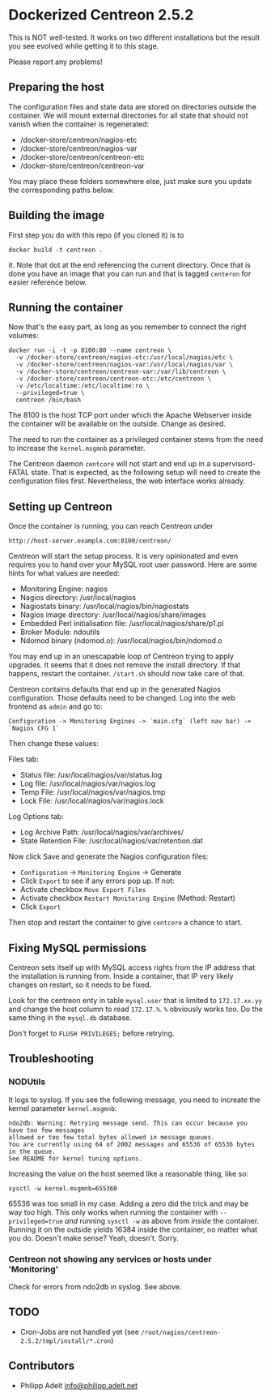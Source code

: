 # Dockerized Centreon 2.5.2

This is NOT well-tested. It works on two different installations but the result you see evolved
while getting it to this stage.

Please report any problems!

## Preparing the host

The configuration files and state data are stored on directories outside the container.
We will mount external directories for all state that should not vanish when the container is regenerated:

 * /docker-store/centreon/nagios-etc
 * /docker-store/centreon/nagios-var
 * /docker-store/centreon/centreon-etc
 * /docker-store/centreon/centreon-var

You may place these folders somewhere else, just make sure you update the corresponding paths below.

## Building the image

First step you do with this repo (if you cloned it) is to

	docker build -t centreon .

it. Note that dot at the end referencing the current directory. Once that is done you have an image that you can run and that is tagged `centeron` for easier reference below.

## Running the container

Now that's the easy part, as long as you remember to connect the right volumes:

	docker run -i -t -p 8100:80 --name centreon \
	  -v /docker-store/centreon/nagios-etc:/usr/local/nagios/etc \
	  -v /docker-store/centreon/nagios-var:/usr/local/nagios/var \
	  -v /docker-store/centreon/centreon-var:/var/lib/centreon \
	  -v /docker-store/centreon/centreon-etc:/etc/centreon \
	  -v /etc/localtime:/etc/localtime:ro \
	  --privileged=true \
	  centreon /bin/bash

The 8100 is the host TCP port under which the Apache Webserver inside the container will be available on the outside. Change as desired.

The need to run the container as a privileged container stems from the need to increase the `kernel.msgmnb` parameter.

The Centreon daemon `centcore` will not start and end up in a supervisord-FATAL state. That is expected, as the following setup will need to create the configuration files first. Nevertheless, the web interface works already.

## Setting up Centreon

Once the container is running, you can reach Centreon under

	http://host-server.example.com:8100/centreon/

Centreon will start the setup process. It is very opinionated and even requires you to hand over
your MySQL root user password. Here are some hints for what values are needed:

* Monitoring Engine: nagios
* Nagios directory: /usr/local/nagios
* Nagiostats binary: /usr/local/nagios/bin/nagiostats
* Nagios image directory: /usr/local/nagios/share/images
* Embedded Perl initialisation file: /usr/local/nagios/share/p1.pl
* Broker Module: ndoutils
* Ndomod binary (ndomod.o): /usr/local/nagios/bin/ndomod.o

You may end up in an unescapable loop of Centreon trying to apply upgrades.
It seems that it does not remove the install directory. If that happens, restart the container. `/start.sh` should now take care of that.

Centreon contains defaults that end up in the generated Nagios configuration.
Those defaults need to be changed. Log into the web frontend as `admin` and go to:

	Configuration -> Monitoring Engines -> `main.cfg` (left nav bar) -> `Nagios CFG 1`

Then change these values:

Files tab:

* Status file: /usr/local/nagios/var/status.log
* Log file: /usr/local/nagios/var/nagios.log
* Temp File: /usr/local/nagios/var/nagios.tmp
* Lock File: /usr/local/nagios/var/nagios.lock

Log Options tab:

* Log Archive Path: /usr/local/nagios/var/archives/
* State Retention File: /usr/local/nagios/var/retention.dat

Now click Save and generate the Nagios configuration files:

* `Configuration` -> `Monitoring Engine` -> Generate
* Click `Export` to see if any errors pop up. If not:
* Activate checkbox `Move Export Files`
* Activate checkbox `Restart Monitoring Engine` (Method: Restart)
* Click `Export`

Then stop and restart the container to give `centcore` a chance to start.

## Fixing MySQL permissions

Centreon sets itself up with MySQL access rights from the IP address that the installation is
running from. Inside a container, that IP very likely changes on restart, so it needs to be
fixed.

Look for the centreon enty in table `mysql.user` that is limited to `172.17.xx.yy` and
change the host column to read `172.17.%`. `%` obviously works too.
Do the same thing in the `mysql.db` database.

Don't forget to `FLUSH PRIVILEGES;` before retrying.

## Troubleshooting

### NODUtils

It logs to syslog. If you see the following message, you need to increate the kernel parameter `kernel.msgmnb`:

	ndo2db: Warning: Retrying message send. This can occur because you have too few messages
	allowed or too few total bytes allowed in message queues.
	You are currently using 64 of 2002 messages and 65536 of 65536 bytes in the queue.
	See README for kernel tuning options.

Increasing the value on the host seemed like a reasonable thing, like so:

	sysctl -w kernel.msgmnb=655360

65536 was too small in my case. Adding a zero did the trick and may be way too high.
This only works when running the container with `--privileged=true` *and*
running `sysctl -w` as above from *inside* the container.
Running it on the outside yields 16384 inside the container, no matter what you do.
Doesn't make sense? Yeah, doesn't. Sorry.

### Centreon not showing any services or hosts under 'Monitoring'

Check for errors from ndo2db in syslog. See above.

## TODO

* Cron-Jobs are not handled yet (see `/root/nagios/centreon-2.5.2/tmpl/install/*.cron`)

## Contributors

* Philipp Adelt <info@philipp.adelt.net>

